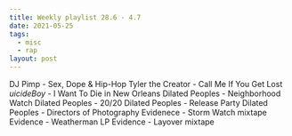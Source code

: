 ```yaml
---
title: Weekly playlist 28.6 - 4.7
date: 2021-05-25
tags:
  - misc
  - rap
layout: post
---
```


DJ Pimp - Sex, Dope & Hip-Hop
Tyler the Creator - Call Me If You Get Lost
$uicideBoy$ - I Want To Die in New Orleans
Dilated Peoples - Neighborhood Watch
Dilated Peoples - 20/20
Dilated Peoples - Release Party
Dilated Peoples - Directors of Photography
Evidenece - Storm Watch mixtape
Evidence - Weatherman LP
Evidence - Layover mixtape
